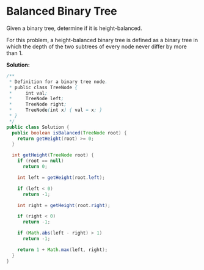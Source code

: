 # Balanced Binary Tree

Given a binary tree, determine if it is height-balanced.

For this problem, a height-balanced binary tree is defined as a binary tree in which the depth of the two subtrees of every node never differ by more than 1.

**Solution:**
```java
/**
 * Definition for a binary tree node.
 * public class TreeNode {
 *     int val;
 *     TreeNode left;
 *     TreeNode right;
 *     TreeNode(int x) { val = x; }
 * }
 */
public class Solution {
  public boolean isBalanced(TreeNode root) {
    return getHeight(root) >= 0;
  }

  int getHeight(TreeNode root) {
    if (root == null)
      return 0;

    int left = getHeight(root.left);

    if (left < 0)
      return -1;

    int right = getHeight(root.right);

    if (right < 0)
      return -1;

    if (Math.abs(left - right) > 1)
      return -1;

    return 1 + Math.max(left, right);
  }
}
```

